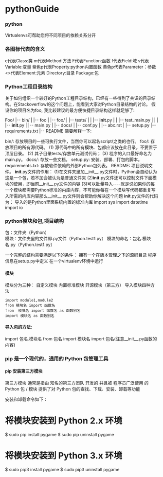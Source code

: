 # pythonGuide

### python
Virtualenvs可帮助您将不同项目的依赖关系分开

### 各图标代表的含义
c代表Class:类
m代表Method:方法
F代表Function:函数
f代表Field:域
v代表Variable:变量
紫色p代表Property:python内置函数
黄色p代表Parameter：参数
<>代表Element:元素
Directory:目录
Package:包

### Python工程目录结构

关于如何组织一个较好的Python工程目录结构，已经有一些得到了共识的目录结构。在Stackoverflow的这个问题上，能看到大家对Python目录结构的讨论。
假设你的项目名为foo, 我比较建议的最方便快捷目录结构这样就足够了:

Foo/
|-- bin/
|   |-- foo
|
|-- foo/
|   |-- tests/
|   |   |-- __init__.py
|   |   |-- test_main.py
|   |
|   |-- __init__.py
|   |-- main.py
|
|-- docs/
|   |-- conf.py
|   |-- abc.rst
|
|-- setup.py
|-- requirements.txt
|-- README
简要解释一下:

bin/: 存放项目的一些可执行文件，当然你可以起名script/之类的也行。
foo/: 存放项目的所有源代码。
(1) 源代码中的所有模块、包都应该放在此目录。不要置于顶层目录。
(2) 其子目录tests/存放单元测试代码； 
(3) 程序的入口最好命名为main.py。
docs/: 存放一些文档。
setup.py: 安装、部署、打包的脚本。
requirements.txt: 存放软件依赖的外部Python包列表。
README: 项目说明文件。
__init__.py文件的作用：
(1)在文件夹里加__init__.py文件时，Python会自动认为这是一个包，若不加会被认为是普通文件夹
(2)__init__.py文件还可以控制文件下面模块的使用，即当前__init__.py文件的内容
(3)可以批量导入----就是说如果你的每一个模块都需要Python标准的内库内容，不可能你每在一个模块写代码都重复写入所需的内库内容那么__init__.py文件则会帮助你解决这个问题
__init__.py文件的代码为：
导入的是Python里面系统内置的标准内库
import sys
import datetime
import io

### python模块和包,项目结构
包：文件夹（Python）    
模块：文件夹里的文件即.py文件（Python.test1.py）
模块的命名：包名.模块名.py（Python.test1.py）

一个完整的结构需要满足以下的条件：
拥有一个在版本管理之下的源码目录
程序信息在setup.py中定义
在一个virtualenv环境中运行
#### 模块
模块分为三种：
自定义模块
内置标准模块
开源模块（第三方）
导入模块四种方法

    import module1,module2
    from 模块名 import 函数名
    from  模块名 import 函数名 as 函数别名
    import 模块名 as 函数别名
    
#### 导入包的方法:
import 包名.模块名
from 包名 import 模块名
import 包名(注意__init__.py函数的内容)

### pip 是一个现代的，通用的 Python 包管理工具
#### pip 安装第三方模块
第三方模块 通常是指由 知名的第三方团队 开发的 并且被 程序员广泛使用 的 Python 包 / 模块
提供了对 Python 包的查找、下载、安装、卸载等功能

安装和卸载命令如下：
# 将模块安装到 Python 2.x 环境
$ sudo pip install pygame
$ sudo pip uninstall pygame

# 将模块安装到 Python 3.x 环境
$ sudo pip3 install pygame
$ sudo pip3 uninstall pygame
